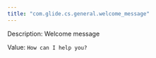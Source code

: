 ```yaml
---
title: "com.glide.cs.general.welcome_message"
---
```


Description: Welcome message

Value: `How can I help you?`